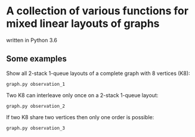 # A collection of various functions for mixed linear layouts of graphs

written in Python 3.6


## Some examples

Show all 2-stack 1-queue layouts of a complete graph with 8 vertices (K8):
```
graph.py observation_1
```

Two K8 can interleave only once on a 2-stack 1-queue layout:
```
graph.py observation_2
```

If two K8 share two vertices then only one order is possible:
```
graph.py observation_3
```
